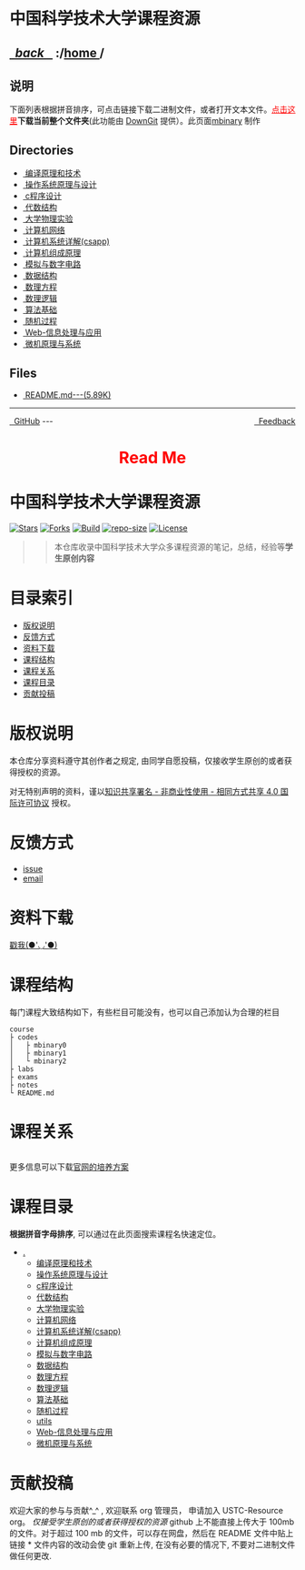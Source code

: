 
<!--
<head>
    <meta http-equiv="content-type" content="text/html; charset=utf-8">
    <title> 中国科学技术大学课程资源</title>
</head>
-->
# 中国科学技术大学课程资源

<div>
  <h2>
    <a href="../index.html">&nbsp;&nbsp;<i class="fa fa-level-up">back </i>&nbsp;&nbsp;</a>
    :/<a href="../index.html">home <i class="fa fa-home"></i></a>/<a href="index.html"></a>
  </h2>
</div>

## 说明
下面列表根据拼音排序，可点击链接下载二进制文件，或者打开文本文件。<a href="http://downgit.zhoudaxiaa.com/#/home?url=https://github.com/USTC-Resource/USTC-Course/tree/master/" style="color:red" target="_black">点击这里</a>**下载当前整个文件夹**(此功能由 [DownGit](http://downgit.zhoudaxiaa.com) 提供）。此页面[mbinary](https://mbinary.xyz) 制作

## Directories
<ul><li><a href="编译原理和技术/index.html"><i class="fa fa-folder"></i>&nbsp;编译原理和技术</a></li>
<li><a href="操作系统原理与设计/index.html"><i class="fa fa-folder"></i>&nbsp;操作系统原理与设计</a></li>
<li><a href="c程序设计/index.html"><i class="fa fa-folder"></i>&nbsp;c程序设计</a></li>
<li><a href="代数结构/index.html"><i class="fa fa-folder"></i>&nbsp;代数结构</a></li>
<li><a href="大学物理实验/index.html"><i class="fa fa-folder"></i>&nbsp;大学物理实验</a></li>
<li><a href="计算机网络/index.html"><i class="fa fa-folder"></i>&nbsp;计算机网络</a></li>
<li><a href="计算机系统详解(csapp)/index.html"><i class="fa fa-folder"></i>&nbsp;计算机系统详解(csapp)</a></li>
<li><a href="计算机组成原理/index.html"><i class="fa fa-folder"></i>&nbsp;计算机组成原理</a></li>
<li><a href="模拟与数字电路/index.html"><i class="fa fa-folder"></i>&nbsp;模拟与数字电路</a></li>
<li><a href="数据结构/index.html"><i class="fa fa-folder"></i>&nbsp;数据结构</a></li>
<li><a href="数理方程/index.html"><i class="fa fa-folder"></i>&nbsp;数理方程</a></li>
<li><a href="数理逻辑/index.html"><i class="fa fa-folder"></i>&nbsp;数理逻辑</a></li>
<li><a href="算法基础/index.html"><i class="fa fa-folder"></i>&nbsp;算法基础</a></li>
<li><a href="随机过程/index.html"><i class="fa fa-folder"></i>&nbsp;随机过程</a></li>
<li><a href="Web-信息处理与应用/index.html"><i class="fa fa-folder"></i>&nbsp;Web-信息处理与应用</a></li>
<li><a href="微机原理与系统/index.html"><i class="fa fa-folder"></i>&nbsp;微机原理与系统</a></li></ul>

## Files
<ul><li><a href="https://raw.githubusercontent.com/USTC-Resource/USTC-Course/master/README.md"><i class="fa fa-pencil-square-o"></i>&nbsp;README.md---(5.89K)</a></li></ul>

---
<div style="text-decration:underline;display:inline">
  <a href="https://github.com/USTC-Resource/USTC-Course.git" target="_blank" rel="external"><i class="fa fa-github"></i>&nbsp; GitHub</a>
  <a href="mailto:&#122;huheqin1@gmail?subject=反馈与建议" style="float:right" target="_blank" rel="external"><i class="fa fa-envelope"></i>&nbsp; Feedback</a>
</div>
---

<h1 style="color:red;text-align:center;">Read Me</h1>

<h1 id="_1">中国科学技术大学课程资源</h1>
<p><a href="https://github.com/USTC-Resource/USTC-Course/stargazers"><img alt="Stars" src="https://img.shields.io/github/stars/USTC-Resource/USTC-Course.svg?label=Stars&amp;style=social" /></a>
<a href="https://github.com/USTC-Resource/USTC-Course/network/members"><img alt="Forks" src="https://img.shields.io/github/forks/USTC-Resource/USTC-Course.svg?label=Forks&amp;style=social" /></a>
<a href="https://travis-ci.org/USTC-Resource/USTC-Course?branch=master"><img alt="Build" src="https://travis-ci.org/USTC-Resource/USTC-Course.svg?branch=master" /></a>
<a href=""><img alt="repo-size" src="https://img.shields.io/github/repo-size/USTC-Resource/USTC-Course.svg" /></a>
<a href="http://creativecommons.org/licenses/by-nc-sa/4.0/"><img alt="License" src="https://i.creativecommons.org/l/by-nc-sa/4.0/80x15.png" /></a></p>
<blockquote>
<blockquote>
<p>本仓库收录中国科学技术大学众多课程资源的笔记，总结，经验等<strong>学生原创内容</strong></p>
</blockquote>
</blockquote>
<h1 id="_2">目录索引</h1>
<ul>
<li><a href="#版权说明">版权说明</a></li>
<li><a href="#反馈方式">反馈方式</a></li>
<li><a href="#资料下载">资料下载</a></li>
<li><a href="#课程结构">课程结构</a></li>
<li><a href="#课程关系">课程关系</a></li>
<li><a href="#课程目录">课程目录</a></li>
<li><a href="#贡献投稿">贡献投稿</a></li>
</ul>
<h1 id="_3">版权说明</h1>
<p>本仓库分享资料遵守其创作者之规定, 由同学自愿投稿，仅接收学生原创的或者获得授权的资源。</p>
<p>对无特别声明的资料，谨以<a href="http://creativecommons.org/licenses/by-nc-sa/4.0/">知识共享署名 - 非商业性使用 - 相同方式共享 4.0 国际许可协议</a> 授权。<img alt="" src="https://i.creativecommons.org/l/by-nc-sa/4.0/80x15.png" /></p>
<h1 id="_4">反馈方式</h1>
<ul>
<li><a href="https://github.com/USTC-Resource/USTC-Course/issues/new">issue</a></li>
<li><a href="mailto:&#122;huheqin1@gmail.com?subject=%E5%8F%8D%E9%A6%88%E4%B8%8E%E5%BB%BA%E8%AE%AE">email</a></li>
</ul>
<h1 id="_5">资料下载</h1>
<p><a href="https://ustc-resource.github.io/USTC-Course">戳我(●'◡'●)</a></p>
<h1 id="_6">课程结构</h1>
<p>每门课程大致结构如下，有些栏目可能没有，也可以自己添加认为合理的栏目</p>
<pre class="codehilite"><code>course
├ codes
│   ├ mbinary0
│   ├ mbinary1
│   └ mbinary2
├ labs
├ exams
├ notes
└ README.md</code></pre>


<h1 id="_7">课程关系</h1>
<p><img alt="" src="https://user-images.githubusercontent.com/29198767/53245024-851b1280-36e7-11e9-9d22-7ee65446c68a.png" /></p>
<p>更多信息可以下载<a href="https://www.teach.ustc.edu.cn/education/241.html/attachment/14-215%E8%AE%A1%E7%AE%97%E6%9C%BA%E5%AD%A6%E9%99%A2-2013">官网的培养方案</a></p>
<h1 id="_8">课程目录</h1>
<p><strong>根据拼音字母排序</strong>, 可以通过在此页面搜索课程名快速定位。</p>
<ul>
<li><a href=".">.</a><ul>
<li><a href="./编译原理和技术">编译原理和技术</a></li>
<li><a href="./操作系统原理与设计">操作系统原理与设计</a></li>
<li><a href="./c程序设计">c程序设计</a></li>
<li><a href="./代数结构">代数结构</a></li>
<li><a href="./大学物理实验">大学物理实验</a></li>
<li><a href="./计算机网络">计算机网络</a></li>
<li><a href="./计算机系统详解(csapp)">计算机系统详解(csapp)</a></li>
<li><a href="./计算机组成原理">计算机组成原理</a></li>
<li><a href="./模拟与数字电路">模拟与数字电路</a></li>
<li><a href="./数据结构">数据结构</a></li>
<li><a href="./数理方程">数理方程</a></li>
<li><a href="./数理逻辑">数理逻辑</a></li>
<li><a href="./算法基础">算法基础</a></li>
<li><a href="./随机过程">随机过程</a></li>
<li><a href="./utils">utils</a></li>
<li><a href="./Web-信息处理与应用">Web-信息处理与应用</a></li>
<li><a href="./微机原理与系统">微机原理与系统</a></li>
</ul>
</li>
</ul>
<h1 id="_9">贡献投稿</h1>
<p>欢迎大家的参与与贡献^_^ , 欢迎联系 org 管理员， 申请加入 USTC-Resource org。
<em> 仅接受学生原创的或者获得授权的资源
</em> github 上不能直接上传大于 100mb 的文件。对于超过 100 mb 的文件，可以存在网盘，然后在 README 文件中贴上链接
* 文件内容的改动会使 git 重新上传, 在没有必要的情况下, 不要对二进制文件做任何更改.</p>
